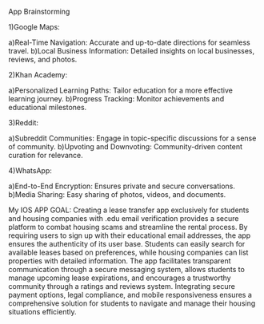 App Brainstorming

1)Google Maps:

  a)Real-Time Navigation: Accurate and up-to-date directions for seamless travel.
  b)Local Business Information: Detailed insights on local businesses, reviews, and photos.

2)Khan Academy:

  a)Personalized Learning Paths: Tailor education for a more effective learning journey.
  b)Progress Tracking: Monitor achievements and educational milestones.

3)Reddit:

  a)Subreddit Communities: Engage in topic-specific discussions for a sense of community.
  b)Upvoting and Downvoting: Community-driven content curation for relevance.

4)WhatsApp:

  a)End-to-End Encryption: Ensures private and secure conversations.
  b)Media Sharing: Easy sharing of photos, videos, and documents.

My IOS APP GOAL: Creating a lease transfer app exclusively for students and housing companies with .edu email verification provides a secure platform to combat housing scams and streamline the rental process. By requiring users to sign up with their educational email addresses, the app ensures the authenticity of its user base. Students can easily search for available leases based on preferences, while housing companies can list properties with detailed information. The app facilitates transparent communication through a secure messaging system, allows students to manage upcoming lease expirations, and encourages a trustworthy community through a ratings and reviews system. Integrating secure payment options, legal compliance, and mobile responsiveness ensures a comprehensive solution for students to navigate and manage their housing situations efficiently.

  

